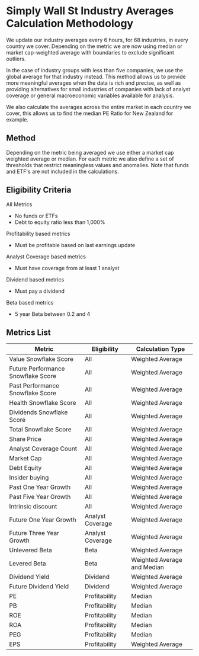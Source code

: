  Simply Wall St Industry Averages Calculation Methodology
=========================================================

We update our industry averages every 6 hours, for 68 industries, in every country we cover. Depending on the metric we are now using median or market cap-weighted average with boundaries to exclude significant outliers.

In the case of industry groups with less than five companies, we use the global average for that industry instead. This method allows us to provide more meaningful averages when the data is rich and precise, as well as providing alternatives for small industries of companies with lack of analyst coverage or general macroeconomic variables available for analysis.

We also calculate the averages across the entire market in each country we cover, this allows us to find the median PE Ratio for New Zealand for example.

## Method

Depending on the metric being averaged we use either a market cap weighted average or median. For each metric we also define a set of thresholds that restrict meaningless values and anomalies. Note that funds and ETF&#39;s are not included in the calculations.

## Eligibility Criteria

All Metrics

- No funds or ETFs
- Debt to equity ratio less than 1,000%

Profitability based metrics

- Must be profitable based on last earnings update

Analyst Coverage based metrics

- Must have coverage from at least 1 analyst

Dividend based metrics

- Must pay a dividend

Beta based metrics

- 5 year Beta between 0.2 and 4

## Metrics List

| **Metric** | **Eligibility** | **Calculation Type** |
| --- | --- | --- |
| Value Snowflake Score | All | Weighted Average |
| Future Performance Snowflake Score | All | Weighted Average |
| Past Performance Snowflake Score | All | Weighted Average |
| Health Snowflake Score | All | Weighted Average |
| Dividends Snowflake Score | All | Weighted Average |
| Total Snowflake Score | All | Weighted Average |
| Share Price | All | Weighted Average |
| Analyst Coverage Count | All | Weighted Average |
| Market Cap | All | Weighted Average |
| Debt Equity | All | Weighted Average |
| Insider buying | All | Weighted Average |
| Past One Year Growth | All | Weighted Average |
| Past Five Year Growth | All | Weighted Average |
| Intrinsic discount | All | Weighted Average |
| Future One Year Growth | Analyst Coverage | Weighted Average |
| Future Three Year Growth | Analyst Coverage | Weighted Average |
| Unlevered Beta | Beta | Weighted Average |
| Levered Beta | Beta | Weighted Average and Median |
| Dividend Yield | Dividend | Weighted Average |
| Future Dividend Yield | Dividend | Weighted Average |
| PE | Profitability | Median |
| PB | Profitability | Median |
| ROE | Profitability | Median |
| ROA | Profitability | Median |
| PEG | Profitability | Median |
| EPS | Profitability | Weighted Average |
